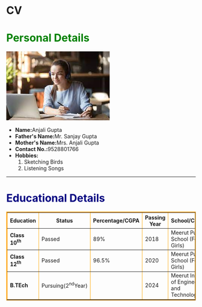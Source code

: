 # CV
<!DOCTYPE html>
<html>
 <head>
  <title>My CV</title>
 </head>
 <body>
  <h1 style="color:green">Personal Details</h1>
  <img src="student.jpeg">
  <ul> 
   <li><b>Name:</b>Anjali Gupta</li>
   <li><b>Father's Name:</b>Mr. Sanjay Gupta</li>
   <li><b>Mother's Name:</b>Mrs. Anjali Gupta</li>
   <li><b>Contact No.:</b>9528801766</li>
   <li><b>Hobbies:</b>
    <ol>
     <li>Sketching Birds</li>
     <li>Listening Songs</li>
    </ol>
   </li>
  </ul>
  <hr>
  <h1 style="color:navy">Educational Details</h1>
  <table border="2px" style="border-color:orange">
   <tr>
    <th>Education</th>
    <th>Status</th> 
    <th>Percentage/CGPA</th>
    <th>Passing Year</th> 
    <th>School/College</th> 
   </tr>
   <tr>
    <td><b>Class 10<sup>th</sup></b></td>
    <td>Passed</td>
    <td>89%</td>
    <td>2018</td>
    <td>Meerut Public School (For Girls)</td>
   </tr> 
   <tr>
    <td><b>Class 12<sup>th</sup></b></td>
    <td>Passed</td>
    <td>96.5%</td>
    <td>2020</td>
    <td>Meerut Public School (For Girls)</td>
   </tr>
   <tr>
    <td><b>B.TEch</b></td>
    <td>Pursuing(2<sup>nd</sup>Year)</td>
    <td> </td>
    <td>2024</td>
    <td>Meerut Institute of Engineering and Technology</td>
   </tr>
  </table>
</html>
